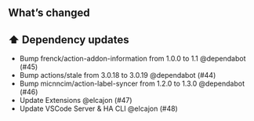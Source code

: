 ## What’s changed

## ⬆️ Dependency updates

- Bump frenck/action-addon-information from 1.0.0 to 1.1 @dependabot (#45)
- Bump actions/stale from 3.0.18 to 3.0.19 @dependabot (#44)
- Bump micnncim/action-label-syncer from 1.2.0 to 1.3.0 @dependabot (#46)
- Update Extensions @elcajon (#47)
- Update VSCode Server & HA CLI @elcajon (#48)
